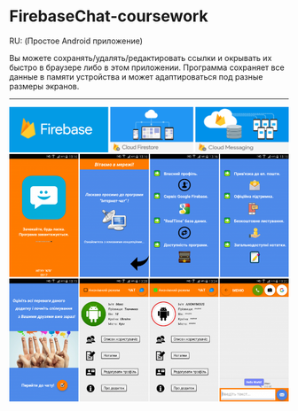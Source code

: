# FirebaseChat-coursework
RU:
(Простое Android приложение)

Вы можете сохранять/удалять/редактировать ссылки и окрывать их быстро в браузере либо в этом приложении. Программа сохраняет все данные в памяти устройства и может адаптироваться под разные размеры экранов.
________________________________________________________________________
![alt text](https://github.com/Max-Tkachenko/FirebaseChat-coursework/blob/master/screenshots/firebase1.png)
![alt text](https://github.com/Max-Tkachenko/FirebaseChat-coursework/blob/master/screenshots/scr1.png)
![alt text](https://github.com/Max-Tkachenko/FirebaseChat-coursework/blob/master/screenshots/scr2.png)
